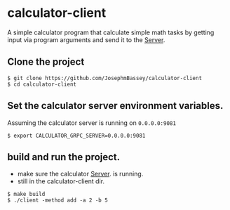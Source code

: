 # calculator-client

 A simple calculator program that calculate simple math tasks by getting input via program arguments and send it to the [Server](https://github.com/JosephmBassey/calculator-service). 
## Clone  the project

```
$ git clone https://github.com/JosephmBassey/calculator-client
$ cd calculator-client
```
## Set the calculator server environment variables.
 Assuming the calculator server is running on `0.0.0.0:9081`
```
$ export CALCULATOR_GRPC_SERVER=0.0.0.0:9081
```

## build and run the project.
- make sure the calculator  [Server](https://github.com/JosephmBassey/calculator-service).  is running.
- still in the calculator-client dir.
```
$ make build
$ ./client -method add -a 2 -b 5 
```